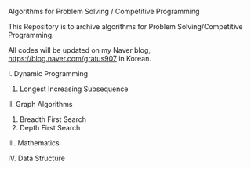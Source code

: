 Algorithms for Problem Solving / Competitive Programming

This Repository is to archive algorithms for Problem Solving/Competitive Programming. 

All codes will be updated on my Naver blog, https://blog.naver.com/gratus907 in Korean.



I. Dynamic Programming
1. Longest Increasing Subsequence


II. Graph Algorithms
1. Breadth First Search
2. Depth First Search


III.  Mathematics



IV. Data Structure
